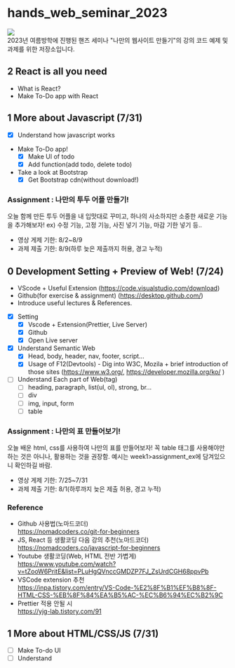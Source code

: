 # hands_web_seminar_2023

<a href="https://elderly-podium-4c3.notion.site/1bd6e64d4df94e5aa347df001e87a4e0?v=830240d32b2546d586fa582467e46576"><img src="https://img.shields.io/badge/Notion Link-3766AB?style=flat-square&logo=Notion&logoColor=white"/></a><br/>
2023년 여름방학에 진행된 핸즈 세미나 "나만의 웹사이트 만들기"의 강의 코드 예제 및 과제를 위한 저장소입니다.

## 2 React is all you need

- What is React?
- Make To-Do app with React

## 1 More about Javascript (7/31)

- [x] Understand how javascript works
- Make To-Do app!
  - [x] Make UI of todo
  - [x] Add function(add todo, delete todo)
- Take a look at Bootstrap
  - [x] Get Bootstrap cdn(without download!)

### Assignment : 나만의 투두 어플 만들기!

오늘 함께 만든 투두 어플을 내 입맛대로 꾸미고, 하나의 사소하지만 소중한 새로운 기능을 추가해보자! ex) 수정 기능, 고정 기능, 사진 넣기 기능, 마감 기한 넣기 등..

- 영상 게제 기한: 8/2~8/9
- 과제 제출 기한: 8/9(하루 늦은 제출까지 허용, 경고 누적)

## 0 Development Setting + Preview of Web! (7/24)

- VScode + Useful Extension (https://code.visualstudio.com/download)
- Github(for exercise & assignment) (https://desktop.github.com/)
- Introduce useful lectures & References.
- [x] Setting
  - [x] Vscode + Extension(Prettier, Live Server)
  - [x] Github
  - [x] Open Live server
- [x] Understand Semantic Web
  - [x] Head, body, header, nav, footer, script...
  - [x] Usage of F12(Devtools) - Dig into W3C, Mozila + brief introduction of those sites
        (https://www.w3.org/, https://developer.mozilla.org/ko/ )
- [ ] Understand Each part of Web(tag)
  - [ ] heading, paragraph, list(ul, ol), strong, br...
  - [ ] div
  - [ ] img, input, form
  - [ ] table

### Assignment : 나만의 표 만들어보기!

오늘 배운 html, css를 사용하여 나만의 표를 만들어보자! 꼭 table 태그를 사용해야만 하는 것은 아니나, 활용하는 것을 권장함. 예시는 week1>assignment_ex에 담겨있으니 확인하길 바람.

- 영상 게제 기한: 7/25~7/31
- 과제 제출 기한: 8/1(하루까지 늦은 제출 허용, 경고 누적)

### Reference

- Github 사용법(노마드코더)<br/>
  https://nomadcoders.co/git-for-beginners
- JS, React 등 생활코딩 다음 강의 추천(노마드코더)<br/>
  https://nomadcoders.co/javascript-for-beginners
- Youtube 생활코딩(Web, HTML 전반 가볍게) <br/>
  https://www.youtube.com/watch?v=tZooW6PritE&list=PLuHgQVnccGMDZP7FJ_ZsUrdCGH68ppvPb
- VSCode extension 추천 <br/>
  https://inpa.tistory.com/entry/VS-Code-%E2%8F%B1%EF%B8%8F-HTML-CSS-%EB%8F%84%EA%B5%AC-%EC%B6%94%EC%B2%9C
- Prettier 적용 안될 시 <br/>
  https://yjg-lab.tistory.com/91

## 1 More about HTML/CSS/JS (7/31)

- [ ] Make To-do UI
- [ ] Understand
